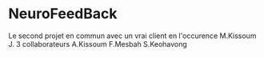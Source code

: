 # NeuroFeedBack
Le second projet en commun avec un vrai client en l'occurence M.Kissoum J.
3 collaborateurs A.Kissoum F.Mesbah S.Keohavong
